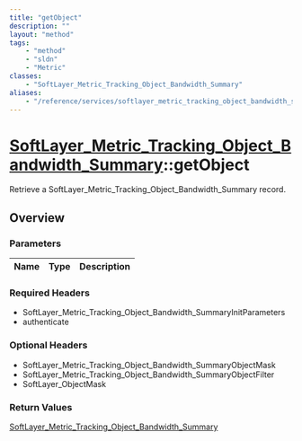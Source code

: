 ```yaml
---
title: "getObject"
description: ""
layout: "method"
tags:
    - "method"
    - "sldn"
    - "Metric"
classes:
    - "SoftLayer_Metric_Tracking_Object_Bandwidth_Summary"
aliases:
    - "/reference/services/softlayer_metric_tracking_object_bandwidth_summary/getObject"
---
```

# [SoftLayer_Metric_Tracking_Object_Bandwidth_Summary](/reference/services/SoftLayer_Metric_Tracking_Object_Bandwidth_Summary)::getObject

Retrieve a SoftLayer_Metric_Tracking_Object_Bandwidth_Summary record.


## Overview 


### Parameters 
|Name | Type | Description |
| --- | --- | --- |


### Required Headers
* SoftLayer_Metric_Tracking_Object_Bandwidth_SummaryInitParameters
* authenticate

### Optional Headers
* SoftLayer_Metric_Tracking_Object_Bandwidth_SummaryObjectMask
* SoftLayer_Metric_Tracking_Object_Bandwidth_SummaryObjectFilter
* SoftLayer_ObjectMask

### Return Values
<a href='/reference/datatypes/SoftLayer_Metric_Tracking_Object_Bandwidth_Summary'>SoftLayer_Metric_Tracking_Object_Bandwidth_Summary </a>

